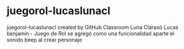 # juegorol-lucaslunacl
juegorol-lucaslunacl created by GitHub Classroom
Luna Clarasó Lucas benjamin - Juego de Rol
se agregó como una funcionalidad aparte el sonido beep al crear personaje
